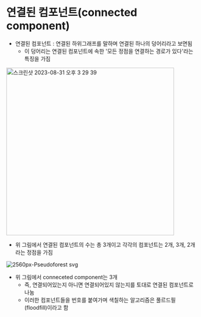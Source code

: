# 연결된 컴포넌트(connected component)
- 연결된 컴포넌트 : 연결된 하위그래프를 말하며 연결된 하나의 덩어리라고 보면됨
  - 이 덩어리는 연결된 컴포넌트에 속한 '모든 정점을 연결하는 경로가 있다'라는 특징을 가짐
<img width="440" alt="스크린샷 2023-08-31 오후 3 29 39" src="https://github.com/ajhwan/Algorithm_study/assets/129160008/7967371c-6875-44f6-aa69-9f9c03ebc7a8">

- 위 그림에서 연결된 컴포넌트의 수는 총 3개이고 각각의 컴포넌트는 2개, 3개, 2개라는 정점을 가짐

![2560px-Pseudoforest svg](https://github.com/ajhwan/Algorithm_study/assets/129160008/d8d9e9a3-257e-4a65-8389-0d4b702987df)

- 위 그림에서 conneceted component는 3개
  - 즉, 연결되어있는지 아니면 연결되어있지 않는지를 토대로 연결된 컴포넌트로 나눔
  - 이러한 컴포넌트들을 번호를 붙여가며 색칠하는 알고리즘은 풀르드필(floodfill)이라고 함 
